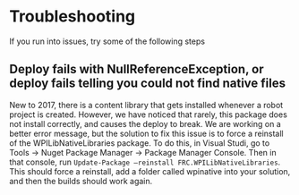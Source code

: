 # Troubleshooting
If you run into issues, try some of the following steps

## Deploy fails with NullReferenceException, or deploy fails telling you could not find native files
New to 2017, there is a content library that gets installed whenever a robot project is created. However, we have noticed that rarely, this package does not
install correctly, and causes the deploy to break. We are working on a better error message, but the solution to fix this issue is to force a reinstall
of the WPILibNativeLibraries package. To do this, in Visual Studi, go to Tools -> Nuget Package Manager -> Package Manager Console. Then in that console,
run `Update-Package –reinstall FRC.WPILibNativeLibraries`. This should force a reinstall, add a folder called wpinative into your solution, and then the builds
should work again.
